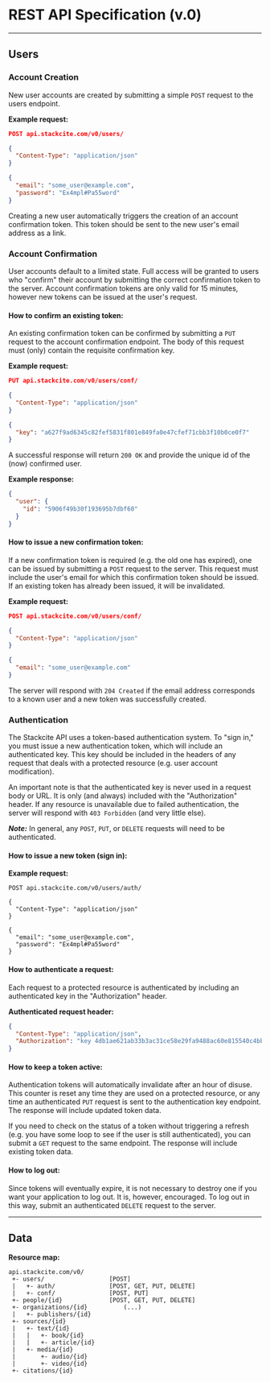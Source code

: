 # REST API Specification (v.0)

----

## Users

### Account Creation

New user accounts are created by submitting a simple `POST` request to the users
endpoint.

**Example request:**

```json
POST api.stackcite.com/v0/users/

{
  "Content-Type": "application/json"
}

{
  "email": "some_user@example.com",
  "password": "Ex4mpl#Pa55word"
}
```

Creating a new user automatically triggers the creation of an account
confirmation token. This token should be sent to the new user's email address
as a link.

### Account Confirmation

User accounts default to a limited state. Full access will be granted to users
who "confirm" their account by submitting the correct confirmation token to the
server. Account confirmation tokens are only valid for 15 minutes, however new
tokens can be issued at the user's request.

#### How to confirm an existing token:

An existing confirmation token can be confirmed by submitting a `PUT` request to
the account confirmation endpoint. The body of this request must (only) contain
the requisite confirmation key.

**Example request:**

```json
PUT api.stackcite.com/v0/users/conf/

{
  "Content-Type": "application/json"
}

{
  "key": "a627f9ad6345c82fef5831f801e849fa0e47cfef71cbb3f10b0ce0f7"
}
```

A successful response will return `200 OK` and provide the unique id of the
(now) confirmed user.

**Example response:**
```json
{
  "user": {
    "id": "5906f49b30f193695b7dbf60"
  }
}
```

#### How to issue a new confirmation token:

If a new confirmation token is required (e.g. the old one has expired), one can
be issued by submitting a `POST` request to the server. This request must
include the user's email for which this confirmation token should be issued.
If an existing token has already been issued, it will be invalidated.

**Example request:**

```json
POST api.stackcite.com/v0/users/conf/

{
  "Content-Type": "application/json"
}

{
  "email": "some_user@example.com"
}
```

The server will respond with `204 Created` if the email address corresponds to
a known user and a new token was successfully created.

### Authentication

The Stackcite API uses a token-based authentication system. To "sign in," you
must issue a new authentication token, which will include an authenticated key.
This key should be included in the headers of any request that deals with
a protected resource (e.g. user account modification).

An important note is that the authenticated key is never used in a request body
or URL. It is only (and always) included with the "Authorization" header. If
any resource is unavailable due to failed authentication, the server will
respond with `403 Forbidden` (and very little else).

***Note:*** In general, any `POST`, `PUT`, or `DELETE` requests will need to be
authenticated.

#### How to issue a new token (sign in):

**Example request:**

```
POST api.stackcite.com/v0/users/auth/

{
  "Content-Type": "application/json"
}

{
  "email": "some_user@example.com",
  "password": "Ex4mpl#Pa55word"
}
```

#### How to authenticate a request:

Each request to a protected resource is authenticated by including an
authenticated key in the "Authorization" header.

**Authenticated request header:**

```json
{
  "Content-Type": "application/json",
  "Authorization": "key 4db1ae621ab33b3ac31ce58e29fa9488ac60e815540c4bb8375985fb"
}
```

#### How to keep a token active:

Authentication tokens will automatically invalidate after an hour of disuse.
This counter is reset any time they are used on a protected resource, or any
time an authenticated `PUT` request is sent to the authentication key endpoint.
The response will include updated token data.

If you need to check on the status of a token without triggering a refresh
(e.g. you have some loop to see if the user is still authenticated), you can
submit a `GET` request to the same endpoint. The response will include existing
token data.

#### How to log out:

Since tokens will eventually expire, it is not necessary to destroy one if you
want your application to log out. It is, however, encouraged. To log out in
this way, submit an authenticated `DELETE` request to the server.

----

## Data

**Resource map:**

```
api.stackcite.com/v0/
 +- users/                  [POST]
 |   +- auth/               [POST, GET, PUT, DELETE]
 |   +- conf/               [POST, PUT]
 +- people/{id}             [POST, GET, PUT, DELETE]
 +- organizations/{id}          (...)
 |   +- publishers/{id}
 +- sources/{id}
 |   +- text/{id}
 |   |   +- book/{id}
 |   |   +- article/{id}
 |   +- media/{id}
 |       +- audio/{id}
 |       +- video/{id}
 +- citations/{id}
```